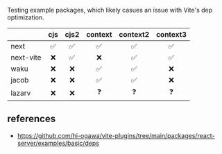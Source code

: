 Testing example packages, which likely casues an issue with Vite's dep optimization.

|            | cjs | cjs2 | context | context2 | context3 |
|------------|:---:|:----:|:-------:|:--------:|:--------:|
| next       |  ✅  |  ✅  |    ✅   |    ✅    |    ✅    |
| next-vite  |  ❌  |  ✅  |    ❌   |    ✅    |    ✅    |
| waku       |  ❌  |  ❌  |    ✅   |    ✅    |    ❌    |
| jacob      |  ❌  |  ❌  |    ✅   |    ✅    |    ❌    |
| lazarv     |  ❌  |  ❌  |    ❓   |    ❓    |    ❓    |

## references

- https://github.com/hi-ogawa/vite-plugins/tree/main/packages/react-server/examples/basic/deps
